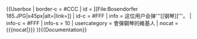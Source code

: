 {{Userbox
| border-c = #CCC
| id   = [[File:Bosendorfer 185.JPG|x45px|alt=|link=]]
| id-c = #FFF
| info   = 这位用户会弹'''[[钢琴]]'''。
| info-c = #FFF
| info-s = 10
| usercategory = 會彈鋼琴的維基人
| nocat = {{{nocat|}}}
}}<noinclude>{{Documentation}}</noinclude>